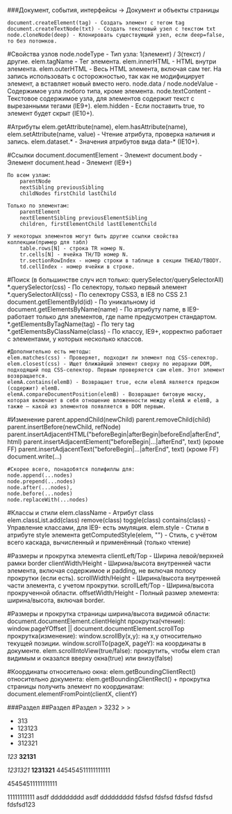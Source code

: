 
###Документ, события, интерфейсы -> Документ и объекты страницы

	document.createElement(tag) - Создать элемент с тегом tag
	document.createTextNode(txt) - Создать текстовый узел с текстом txt
	node.cloneNode(deep) - Клонировать существующий узел, если deep=false, то без потомков.

#Свойства узлов
	node.nodeType - Тип узла: 1(элемент) / 3(текст) / другие.
	elem.tagName - Тег элемента.
	elem.innerHTML - HTML внутри элемента.
	elem.outerHTML - Весь HTML элемента, включая сам тег. На запись использовать с осторожностью, так как не модифицирует элемент, а вставляет новый вместо него.
	node.data / node.nodeValue - Содержимое узла любого типа, кроме элемента.
	node.textContent - Текстовое содержимое узла, для элементов содержит текст с вырезанными тегами (IE9+).
	elem.hidden - Если поставить true, то элемент будет скрыт (IE10+).

#Атрибуты
	elem.getAttribute(name), elem.hasAttribute(name), elem.setAttribute(name, value) - Чтение атрибута, проверка наличия и запись.
	elem.dataset.* - Значения атрибутов вида data-* (IE10+).

#Ссылки 
	document.documentElement - Элемент <HTML>
	document.body - Элемент <BODY>
	document.head - Элемент <HEAD> (IE9+)

	По всем узлам:
		parentNode
		nextSibling previousSibling
		childNodes firstChild lastChild

	Только по элементам:
		parentElement
		nextElementSibling previousElementSibling
		children, firstElementChild lastElementChild

	У некоторых элементов могут быть другие ссылки свойства коллекции(пример для табл)
		table.rows[N] - строка TR номер N.
		tr.cells[N] - ячейка TH/TD номер N.
		tr.sectionRowIndex - номер строки в таблице в секции THEAD/TBODY.
		td.cellIndex - номер ячейки в строке.

#Поиск (в большинстве случ исп только: querySelector/querySelectorAll)
	*.querySelector(css) - По селектору, только первый элемент
	*.querySelectorAll(css) - По селектору CSS3, в IE8 по CSS 2.1
	document.getElementById(id) - По уникальному id
	document.getElementsByName(name) - По атрибуту name, в IE9- работает только для элементов, где name предусмотрен стандартом.
	*.getElementsByTagName(tag) - По тегу tag
	*.getElementsByClassName(class) - По классу, IE9+, корректно работает с элементами, у которых несколько классов.

	#Дополнительно есть методы:
	elem.matches(css) - Проверяет, подходит ли элемент под CSS-селектор.
	elem.closest(css) - Ищет ближайший элемент сверху по иерархии DOM, подходящий под CSS-селектор. Первым проверяется сам elem. Этот элемент возвращается.
	elemA.contains(elemB) - Возвращает true, если elemA является предком (содержит) elemB.
	elemA.compareDocumentPosition(elemB) - Возвращает битовую маску, которая включает в себя отношение вложенности между elemA и elemB, а также – какой из элементов появляется в DOM первым.

#Изменение
	parent.appendChild(newChild)
	parent.removeChild(child)
	parent.insertBefore(newChild, refNode)
	parent.insertAdjacentHTML("beforeBegin|afterBegin|beforeEnd|afterEnd", html)
	parent.insertAdjacentElement("beforeBegin|...|afterEnd", text) (кроме FF)
	parent.insertAdjacentText("beforeBegin|...|afterEnd", text) (кроме FF)
	document.write(...)

	#Скорее всего, понадобятся полифиллы для:
	node.append(...nodes)
	node.prepend(...nodes)
	node.after(...nodes),
	node.before(...nodes)
	node.replaceWith(...nodes)

#Классы и стили
	elem.className - Атрибут class
	elem.classList.add(class) remove(class) toggle(class) contains(class) - Управление классами, для IE9- есть эмуляция.
	elem.style - Стили в атрибуте style элемента
	getComputedStyle(elem, "") - Стиль, с учётом всего каскада, вычисленный и применённый (только чтение)

#Размеры и прокрутка элемента
	clientLeft/Top - Ширина левой/верхней рамки border
	clientWidth/Height - Ширина/высота внутренней части элемента, включая содержимое и padding, не включая полосу прокрутки (если есть).
	scrollWidth/Height - Ширина/высота внутренней части элемента, с учетом прокрутки.
	scrollLeft/Top - Ширина/высота прокрученной области.
	offsetWidth/Height - Полный размер элемента: ширина/высота, включая border.

#Размеры и прокрутка страницы
	ширина/высота видимой области: document.documentElement.clientHeight
	прокрутка(чтение): window.pageYOffset || document.documentElement.scrollTop
	прокрутка(изменение):
		window.scrollBy(x,y): на x,y относительно текущей позиции.
		window.scrollTo(pageX, pageY): на координаты в документе.
		elem.scrollIntoView(true/false): прокрутить, чтобы elem стал видимым и оказался вверху окна(true) или внизу(false)

#Координаты
	относительно окна: elem.getBoundingClientRect()
	относительно документа: elem.getBoundingClientRect() + прокрутка страницы
	получить элемент по координатам: document.elementFromPoint(clientX, clientY)




###Раздел
##Раздел
#Раздел
	> 3232
					>
					>

- 313
- 123123
- 31231
- 312321

*123*
**32131**

_1231321_
__1231321__
445454511111111111

45454511111111111 


11111111111 
asdf 
ddddddddd
asdf
ddddddddd
fdsfsd
fdsfsd
fdsfsd 
fdsfsd  
fdsfsd123


